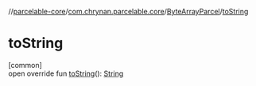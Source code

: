 //[parcelable-core](../../../index.md)/[com.chrynan.parcelable.core](../index.md)/[ByteArrayParcel](index.md)/[toString](to-string.md)

# toString

[common]\
open override fun [toString](to-string.md)(): [String](https://kotlinlang.org/api/latest/jvm/stdlib/kotlin/-string/index.html)
